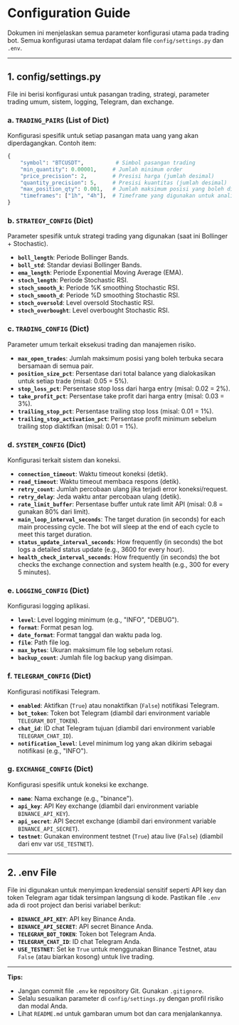 # Configuration Guide

Dokumen ini menjelaskan semua parameter konfigurasi utama pada trading bot. Semua konfigurasi utama terdapat dalam file `config/settings.py` dan `.env`.

---

## 1. config/settings.py

File ini berisi konfigurasi untuk pasangan trading, strategi, parameter trading umum, sistem, logging, Telegram, dan exchange.

### a. `TRADING_PAIRS` (List of Dict)
Konfigurasi spesifik untuk setiap pasangan mata uang yang akan diperdagangkan.
Contoh item:
```python
{
    "symbol": "BTCUSDT",          # Simbol pasangan trading
    "min_quantity": 0.00001,     # Jumlah minimum order
    "price_precision": 2,        # Presisi harga (jumlah desimal)
    "quantity_precision": 5,     # Presisi kuantitas (jumlah desimal)
    "max_position_qty": 0.001,   # Jumlah maksimum posisi yang boleh dibuka untuk pair ini
    "timeframes": ["1h", "4h"],  # Timeframe yang digunakan untuk analisa pair ini
}
```

### b. `STRATEGY_CONFIG` (Dict)
Parameter spesifik untuk strategi trading yang digunakan (saat ini Bollinger + Stochastic).
- **`boll_length`**: Periode Bollinger Bands.
- **`boll_std`**: Standar deviasi Bollinger Bands.
- **`ema_length`**: Periode Exponential Moving Average (EMA).
- **`stoch_length`**: Periode Stochastic RSI.
- **`stoch_smooth_k`**: Periode %K smoothing Stochastic RSI.
- **`stoch_smooth_d`**: Periode %D smoothing Stochastic RSI.
- **`stoch_oversold`**: Level oversold Stochastic RSI.
- **`stoch_overbought`**: Level overbought Stochastic RSI.

### c. `TRADING_CONFIG` (Dict)
Parameter umum terkait eksekusi trading dan manajemen risiko.
- **`max_open_trades`**: Jumlah maksimum posisi yang boleh terbuka secara bersamaan di semua pair.
- **`position_size_pct`**: Persentase dari total balance yang dialokasikan untuk setiap trade (misal: 0.05 = 5%).
- **`stop_loss_pct`**: Persentase stop loss dari harga entry (misal: 0.02 = 2%).
- **`take_profit_pct`**: Persentase take profit dari harga entry (misal: 0.03 = 3%).
- **`trailing_stop_pct`**: Persentase trailing stop loss (misal: 0.01 = 1%).
- **`trailing_stop_activation_pct`**: Persentase profit minimum sebelum trailing stop diaktifkan (misal: 0.01 = 1%).

### d. `SYSTEM_CONFIG` (Dict)
Konfigurasi terkait sistem dan koneksi.
- **`connection_timeout`**: Waktu timeout koneksi (detik).
- **`read_timeout`**: Waktu timeout membaca respons (detik).
- **`retry_count`**: Jumlah percobaan ulang jika terjadi error koneksi/request.
- **`retry_delay`**: Jeda waktu antar percobaan ulang (detik).
- **`rate_limit_buffer`**: Persentase buffer untuk rate limit API (misal: 0.8 = gunakan 80% dari limit).
- **`main_loop_interval_seconds`**: The target duration (in seconds) for each main processing cycle. The bot will sleep at the end of each cycle to meet this target duration.
- **`status_update_interval_seconds`**: How frequently (in seconds) the bot logs a detailed status update (e.g., 3600 for every hour).
- **`health_check_interval_seconds`**: How frequently (in seconds) the bot checks the exchange connection and system health (e.g., 300 for every 5 minutes).

### e. `LOGGING_CONFIG` (Dict)
Konfigurasi logging aplikasi.
- **`level`**: Level logging minimum (e.g., "INFO", "DEBUG").
- **`format`**: Format pesan log.
- **`date_format`**: Format tanggal dan waktu pada log.
- **`file`**: Path file log.
- **`max_bytes`**: Ukuran maksimum file log sebelum rotasi.
- **`backup_count`**: Jumlah file log backup yang disimpan.

### f. `TELEGRAM_CONFIG` (Dict)
Konfigurasi notifikasi Telegram.
- **`enabled`**: Aktifkan (`True`) atau nonaktifkan (`False`) notifikasi Telegram.
- **`bot_token`**: Token bot Telegram (diambil dari environment variable `TELEGRAM_BOT_TOKEN`).
- **`chat_id`**: ID chat Telegram tujuan (diambil dari environment variable `TELEGRAM_CHAT_ID`).
- **`notification_level`**: Level minimum log yang akan dikirim sebagai notifikasi (e.g., "INFO").

### g. `EXCHANGE_CONFIG` (Dict)
Konfigurasi spesifik untuk koneksi ke exchange.
- **`name`**: Nama exchange (e.g., "binance").
- **`api_key`**: API Key exchange (diambil dari environment variable `BINANCE_API_KEY`).
- **`api_secret`**: API Secret exchange (diambil dari environment variable `BINANCE_API_SECRET`).
- **`testnet`**: Gunakan environment testnet (`True`) atau live (`False`) (diambil dari env var `USE_TESTNET`).

---

## 2. .env File

File ini digunakan untuk menyimpan kredensial sensitif seperti API key dan token Telegram agar tidak tersimpan langsung di kode. Pastikan file `.env` ada di root project dan berisi variabel berikut:

- **`BINANCE_API_KEY`**: API key Binance Anda.
- **`BINANCE_API_SECRET`**: API secret Binance Anda.
- **`TELEGRAM_BOT_TOKEN`**: Token bot Telegram Anda.
- **`TELEGRAM_CHAT_ID`**: ID chat Telegram Anda.
- **`USE_TESTNET`**: Set ke `True` untuk menggunakan Binance Testnet, atau `False` (atau biarkan kosong) untuk live trading.

---

**Tips:**
- Jangan commit file `.env` ke repository Git. Gunakan `.gitignore`.
- Selalu sesuaikan parameter di `config/settings.py` dengan profil risiko dan modal Anda.
- Lihat `README.md` untuk gambaran umum bot dan cara menjalankannya.
